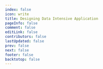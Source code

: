 ```yaml
---
index: false
icon: write
title: Designing Data Intensive Application
pageInfo: false
comment: false
editLink: false
contributors: false
lastUpdated: false
prev: false
next: false
footer: false
backtotop: false
---
```

